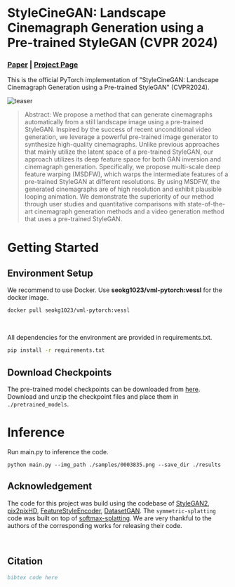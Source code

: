 # StyleCineGAN: Landscape Cinemagraph Generation using a <br> Pre-trained StyleGAN (CVPR 2024)

### [**Paper**](https://arxiv.org/abs/) | [**Project Page**](https://jeolpyeoni.github.io/stylecinegan_project/)

This is the official PyTorch implementation of "StyleCineGAN: Landscape Cinemagraph Generation using a Pre-trained StyleGAN" (CVPR2024).

![teaser](samples/teaser/teaser.gif)
> Abstract: We propose a method that can generate cinemagraphs automatically from a still landscape image using a pre-trained StyleGAN. Inspired by the success of recent unconditional video generation, we leverage a powerful pre-trained image generator to synthesize high-quality cinemagraphs. Unlike previous approaches that mainly utilize the latent space of a pre-trained StyleGAN, our approach utilizes its deep feature space for both GAN inversion and cinemagraph generation. Specifically, we propose multi-scale deep feature warping (MSDFW), which warps the intermediate features of a pre-trained StyleGAN at different resolutions. By using MSDFW, the generated cinemagraphs are of high resolution and exhibit plausible looping animation. We demonstrate the superiority of our method through user studies and quantitative comparisons with state-of-the-art cinemagraph generation methods and a video generation method that uses a pre-trained StyleGAN.


# Getting Started


## Environment Setup
We recommend to use Docker. Use **seokg1023/vml-pytorch:vessl** for the docker image. 
```bash
docker pull seokg1023/vml-pytorch:vessl
```
<br>

All dependencies for the environment are provided in requirements.txt.
```bash
pip install -r requirements.txt
```


## Download Checkpoints
The pre-trained model checkpoints can be downloaded from [here](https://drive.google.com/drive/folders/1Dkwj5mJOZlkan4U-gdQt6M_JbZXvzFAD?usp=sharing).
<br>Download and unzip the checkpoint files and place them in `./pretrained_models`.


# Inference
Run main.py to inference the code.

```
python main.py --img_path ./samples/0003835.png --save_dir ./results
```



## Acknowledgement
The code for this project was build using the codebase of [StyleGAN2](https://github.com/rosinality/stylegan2-pytorch), [pix2pixHD](https://github.com/NVIDIA/pix2pixHD), [FeatureStyleEncoder](https://github.com/InterDigitalInc/FeatureStyleEncoder), [DatasetGAN](https://github.com/nv-tlabs/datasetGAN_release). The `symmetric-splatting` code was built on top of [softmax-splatting](https://github.com/sniklaus/softmax-splatting). We are very thankful to the authors of the corresponding works for releasing their code.

<br>

## Citation
``` bibtex
bibtex code here
```